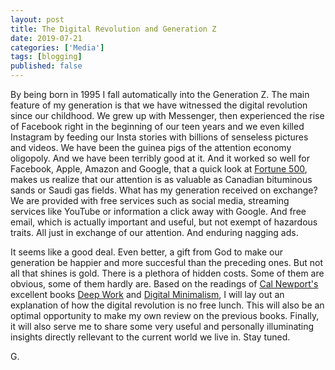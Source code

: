```yaml
---
layout: post
title: The Digital Revolution and Generation Z
date: 2019-07-21
categories: ['Media']
tags: [blogging]
published: false
---
```


By being born in 1995 I fall automatically into the Generation Z. The main feature of my generation is that we have witnessed the digital revolution since our childhood. We grew up with Messenger, then experienced the rise of Facebook right in the beginning of our teen years and we even killed Instagram by feeding our Insta stories with billions of senseless pictures and videos. We have been the guinea pigs of the attention economy oligopoly. And we have been terribly good at it. And it worked so well for Facebook, Apple, Amazon and Google, that a quick look at [Fortune 500](https://fortune.com/fortune500/2019/search/?franchisepreview=true), makes us realize that our attention is as valuable as Canadian bituminous sands or Saudi gas fields. What has my generation received on exchange? We are provided with free services such as social media, streaming services like YouTube or information a click away with Google. And free email, which is actually important and useful, but not exempt of hazardous traits. All just in exchange of our attention. And enduring nagging ads.

It seems like a good deal. Even better, a gift from God to make our generation be happier and more succesful than the preceding ones. But not all that shines is gold. There is a plethora of hidden costs. Some of them are obvious, some of them hardly are. Based on the readings of [Cal Newport's](http://www.calnewport.com/about/) excellent books [Deep Work](http://www.calnewport.com/books/deep-work/) and [Digital Minimalism](http://www.calnewport.com/books/digital-minimalism/), I will lay out an explanation of how the digital revolution is no free lunch. This will also be an optimal opportunity to make my own review on the previous books. Finally, it will also serve me to share some very useful and personally illuminating insights directly rellevant to the current world we live in. Stay tuned.

G.


